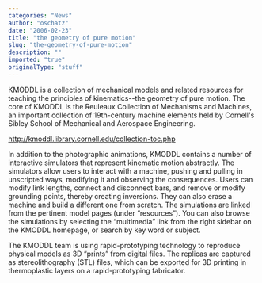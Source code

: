 ```yaml
---
categories: "News"
author: "oschatz"
date: "2006-02-23"
title: "the geometry of pure motion"
slug: "the-geometry-of-pure-motion"
description: ""
imported: "true"
originalType: "stuff"
---
```



KMODDL is a collection of mechanical models and related resources for teaching the principles of kinematics--the geometry of pure motion. The core of KMODDL is the Reuleaux Collection of Mechanisms and Machines, an important collection of 19th-century machine elements held by Cornell's Sibley School of Mechanical and Aerospace Engineering.

<http://kmoddl.library.cornell.edu/collection-toc.php>

In addition to the photographic animations, KMODDL contains a number of interactive simulators that represent kinematic motion abstractly. The simulators allow users to interact with a machine, pushing and pulling in unscripted ways, modifying it and observing the consequences. Users can modify link lengths, connect and disconnect bars, and remove or modify grounding points, thereby creating inversions. They can also erase a machine and build a different one from scratch. The simulations are linked from the pertinent model pages (under “resources”). You can also browse the simulations by selecting the “multimedia” link from the right sidebar on the KMODDL homepage, or search by key word or subject.

The KMODDL team is using rapid-prototyping technology to reproduce physical models as 3D “prints” from digital files. The replicas are captured as stereolithography (STL) files, which can be exported for 3D printing in thermoplastic layers on a rapid-prototyping fabricator. 